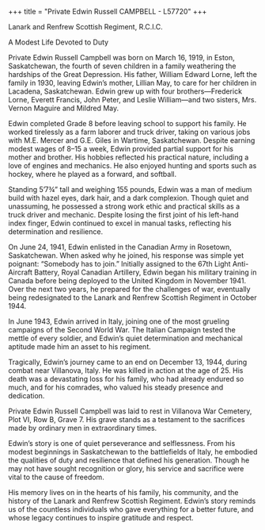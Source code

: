 +++
title = "Private Edwin Russell CAMPBELL - L57720"
+++

Lanark and Renfrew Scottish Regiment, R.C.I.C.

A Modest Life Devoted to Duty

Private Edwin Russell Campbell was born on March 16, 1919, in Eston, Saskatchewan, the fourth of seven children in a family weathering the hardships of the Great Depression. His father, William Edward Lorne, left the family in 1930, leaving Edwin’s mother, Lillian May, to care for her children in Lacadena, Saskatchewan. Edwin grew up with four brothers—Frederick Lorne, Everett Francis, John Peter, and Leslie William—and two sisters, Mrs. Vernon Maguire and Mildred May.

Edwin completed Grade 8 before leaving school to support his family. He worked tirelessly as a farm laborer and truck driver, taking on various jobs with M.E. Mercer and G.E. Giles in Wartime, Saskatchewan. Despite earning modest wages of $8–$15 a week, Edwin provided partial support for his mother and brother. His hobbies reflected his practical nature, including a love of engines and mechanics. 
He also enjoyed hunting and sports such as hockey, where he played as a forward, and softball.

Standing 5’7¾” tall and weighing 155 pounds, Edwin was a man of medium build with hazel eyes, dark hair, and a dark complexion. Though quiet and unassuming, he possessed a strong work ethic and practical skills as a truck driver and mechanic. Despite losing the first joint of his left-hand index finger, Edwin continued to excel in manual tasks, reflecting his determination and resilience.

On June 24, 1941, Edwin enlisted in the Canadian Army in Rosetown, Saskatchewan. When asked why he joined, his response was simple yet poignant: “Somebody has to join.” 
Initially assigned to the 67th Light Anti-Aircraft Battery, Royal Canadian Artillery, Edwin began his military training in Canada before being deployed to the United Kingdom in November 1941. Over the next two years, he prepared for the challenges of war, eventually being redesignated to the Lanark and Renfrew Scottish Regiment in October 1944.

In June 1943, Edwin arrived in Italy, joining one of the most grueling campaigns of the Second World War. The Italian Campaign tested the mettle of every soldier, and Edwin’s quiet determination and mechanical aptitude made him an asset to his regiment.

Tragically, Edwin’s journey came to an end on December 13, 1944, during combat near Villanova, Italy. He was killed in action at the age of 25. 
His death was a devastating loss for his family, who had already endured so much, and for his comrades, who valued his steady presence and dedication.

Private Edwin Russell Campbell was laid to rest in Villanova War Cemetery, Plot VI, Row B, Grave 7. His grave stands as a testament to the sacrifices made by ordinary men in extraordinary times.

Edwin’s story is one of quiet perseverance and selflessness. From his modest beginnings in Saskatchewan to the battlefields of Italy, he embodied the qualities of duty and resilience that defined his generation. 
Though he may not have sought recognition or glory, his service and sacrifice were vital to the cause of freedom.

His memory lives on in the hearts of his family, his community, and the history of the Lanark and Renfrew Scottish Regiment. 
Edwin’s story reminds us of the countless individuals who gave everything for a better future, and whose legacy continues to inspire gratitude and respect.
